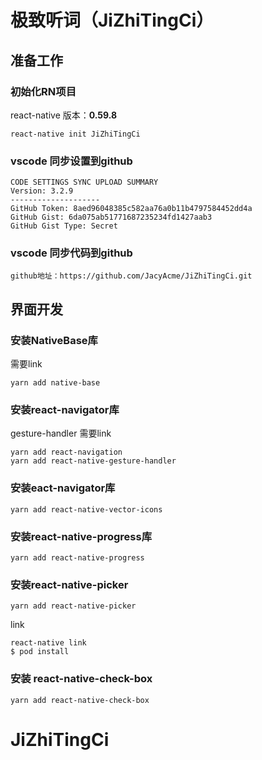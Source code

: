 # 极致听词（JiZhiTingCi）

## 准备工作

### 初始化RN项目

react-native 版本：**0.59.8**

```
react-native init JiZhiTingCi
```

### vscode 同步设置到github

```
CODE SETTINGS SYNC UPLOAD SUMMARY
Version: 3.2.9
--------------------
GitHub Token: 8aed96048385c582aa76a0b11b4797584452dd4a
GitHub Gist: 6da075ab51771687235234fd1427aab3
GitHub Gist Type: Secret
```

### vscode 同步代码到github

```
github地址：https://github.com/JacyAcme/JiZhiTingCi.git
```



## 界面开发

### 安装NativeBase库

需要link

```
yarn add native-base
```

### 安装react-navigator库

gesture-handler 需要link

```
yarn add react-navigation
yarn add react-native-gesture-handler 
```

### 安装eact-navigator库

```
yarn add react-native-vector-icons
```

### 安装react-native-progress库

```
yarn add react-native-progress
```

### 安装react-native-picker

```
yarn add react-native-picker
```

link

```
react-native link
$ pod install

```

### 安装 react-native-check-box

```
yarn add react-native-check-box
```



# JiZhiTingCi